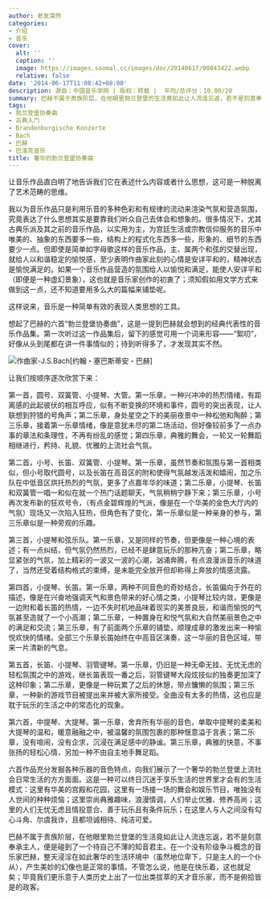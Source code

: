 ```yaml
---
author: 老友潸然
categories:
- 介绍
- 音乐
cover:
  alt: ''
  caption: ''
  image: https://images.soomal.cc/images/doc/20140617/00043422.webp
  relative: false
date: '2014-06-17T11:08:42+08:00'
description: 源自：中国音乐学网 | 版权：转载 |  平均/总评分：10.00/20
summary: 巴赫不属于贵族阶层，在他眼里勃兰登堡的生活竟如此让人流连忘返，若不是刻意奉承主人，便是碰到了一个待自己不薄的知音君主。在一个没有阶级争斗概念的音乐家巴赫，整天浸淫在如此奢华的生活环境中（虽然地位卑下，只是主人的一个仆从），产生美妙的幻像也是正常的事情。不管怎么说，他是在快乐着，这也就足矣……
tags:
- 勃兰登堡协奏曲
- 古典入门
- Brandenburgische Konzerte
- Bach
- 巴赫
- 巴洛克音乐
title: 奢华的勃兰登堡协奏曲
---
```


让音乐作品直白明了地告诉我们它在表述什么内容或者什么思想，这可是一种脱离了艺术范畴的思维。

我以为音乐作品只是利用乐音的多种色彩和有规律的流动来渲染气氛和营造氛围，究竟表达了什么思想其实是要靠我们听众自己去体会和想象的。很多情况下，尤其古典乐派及其之前的音乐作品，以实用为主，为宫廷生活或宗教信仰服务的音乐中唯美的、抽象的东西要多一些，结构上的程式化东西多一些，形象的、细节的东西要少一点。但即使是简单如字母歌这样的音乐作品，主、属两个和弦的交替出现，就给人以和谐稳定的愉悦感，至少表明作曲家此刻的心情是安详平和的，精神状态是愉悦满足的。如果一个音乐作品营造的氛围给人以愉悦和满足，能使人安详平和（即便是一种虚幻景象），这也就是音乐家创作的初衷了；须知假如用文学方式来做到这一点，还不知道要用多么大的篇幅来铺垫呢。

这样说来，音乐是一种简单有效的表现人类思想的工具。

想起了巴赫的六首“勃兰登堡协奏曲”，这是一提到巴赫就会想到的经典代表性的音乐作品集。第一次听过这一作品集后，留下的感觉可用一个词来形容――“絮叨”，好像从头到尾都在讲一件事情似的；待到听得多了，才发现其实不然。

![作曲家-J.S.Bach[约翰・塞巴斯蒂安・巴赫]](https://images.soomal.cc/images/doc/20140617/00043421.webp)





让我们按顺序逐次欣赏下来：

第一首，圆号、双簧管、小提琴、大管。第一乐章，一种兴冲冲的热烈情绪，有距离感的此起彼伏的相互呼应，似有不断变换的环境和事件，圆号的突出表现，让人联想到狩猎的号角声；第二乐章，身处星空之下的美丽夜景中一种松弛和陶醉；第三乐章，接着第一乐章情绪，像是意犹未尽的第二场活动，但好像较前多了一点办事的章法和条理性，不再有纷乱的感觉；第四乐章，典雅的舞会，一轮又一轮舞蹈相继进行，矜持、礼貌、优雅的上流社会气氛。

第二首，小号、长笛、双簧管、小提琴。第一乐章，虽然节奏和氛围与第一首相类似，但小号取代圆号，以及长笛在高音区的附和使得气氛越发活泼和嬉闹，加之乐队在中低音区烘托热烈的气氛，更多了点嘉年华的味道；第二乐章，小提琴、长笛和双簧管一唱一和似在就一个热门话题聊天，气氛稍稍宁静下来；第三乐章，小号再次发布新的狂欢号令，（有点金碧辉煌的气派，像是在一个华美的金色大厅内的气氛）现场又一次陷入狂热，但角色有了变化，第一乐章似是一种亲身的参与，第三乐章似是一种旁观的乐趣。

第三首，小提琴和弦乐队。第一乐章，又是同样的节奏，但更像是一种心境的表述；有一点纠结，但气氛仍然热烈，已经不是肆意玩乐的那种亢奋；第二乐章，略显紧张的气氛，加上精彩的一波又一波的心潮，汹涌奔腾，有点浪漫派音乐的味道了，当然还受着结构格式的束缚，是未能完全放开但却称得上奔放的情感流露。

第四首，小提琴、长笛。第一乐章，两种不同音色的奇妙结合，长笛偏向于外在的描述，像是在兴奋地强调天气和景色带来的好心情之类，小提琴比较内敛，更像是一边附和着长笛的热情，一边不失时机地品味着现实的美景良辰，和谐而愉悦的气氛甚至造就了一个小高潮；第二乐章，一种置身在和悦气氛和大自然美丽景色之中的满足和交流；第三乐章，有了前面两个乐章的铺垫，顺理成章的激发出来一种愉悦欢快的情绪。全部三个乐章长笛始终在中高音区演奏，这一华丽的音色区域，带来一片清新的气息。

第五首，长笛、小提琴、羽管键琴。第一乐章，仍旧是一种无牵无挂、无忧无虑的轻松氛围之中的游戏，继长笛表现一番之后，羽管键琴大段炫技似的独奏更加深了这种印象；第二乐章，更像是一种玩累了之后的休憩，带点慵懒的氛围；第三乐章，一种新的游戏节目被提出来并被大家所接受。全曲没有太多的热情，这也应是耽于玩乐的生活之中的常态化的现象。

第六首，中提琴、大提琴。第一乐章，舍弃所有华丽的音色，单取中提琴的柔美和大提琴的温和，暖意融融之中，被温馨的氛围包裹的那种惬意溢于言表；第二乐章，没有喧闹，没有企求，沉浸在满足感中的静谧。第三乐章，典雅的快意，不事张扬的轻松心情，另加一种不由自主地手舞足蹈。

六首作品充分发掘各种乐器的音色特点，向我们展示了一个奢华的勃兰登堡上流社会日常生活的方方面面。这是一种可以终日沉迷于享乐生活的世界里才会有的生活模式：这里有华美的宫殿和花园，这里有一场接一场的舞会和娱乐节目，唯独没有人世间的种种烦恼；这里崇尚典雅趣味，浪漫情调，人们举止优雅、修养高尚；这里的人们无忧无虑且情投意合、善于玩乐且有条件玩乐；在这里人与人之间没有勾心斗角、尔虞我诈，且都坦诚相待、纯洁可爱。

巴赫不属于贵族阶层，在他眼里勃兰登堡的生活竟如此让人流连忘返，若不是刻意奉承主人，便是碰到了一个待自己不薄的知音君主。在一个没有阶级争斗概念的音乐家巴赫，整天浸淫在如此奢华的生活环境中（虽然地位卑下，只是主人的一个仆从），产生美妙的幻像也是正常的事情。不管怎么说，他是在快乐着，这也就足矣；毕竟我们更乐意于人类历史上出了一位出类拔萃的天才音乐家，而不是俯拾皆是的政客。